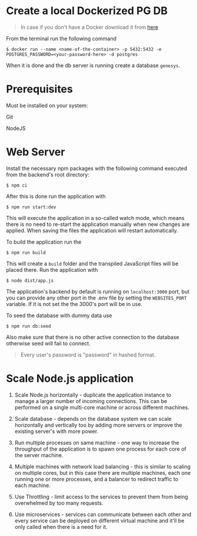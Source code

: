 # Create a local Dockerized PG DB

> In case if you don't have a Docker download it from [here](https://www.docker.com/)

From the terminal run the following command

```shell
$ docker run --name <name-of-the-container> -p 5432:5432 -e POSTGRES_PASSWORD=<your-password-here> -d postgres
```

When it is done and the db server is running create a database `genesys`.

# Prerequisites

Must be installed on your system:

Git

NodeJS

# Web Server

Install the necessary npm packages with the following command executed from the backend's root directory:

```shell
$ npm ci
```

After this is done run the application with

```shell
$ npm run start:dev
```

This will execute the application in a so-called watch mode, which means there is no need to re-start the application manually when new changes are applied. When saving the files the application will restart automatically.

To build the application run the

```shell
$ npm run build
```

This will create a `build` folder and the transpiled JavaScript files will be placed there. Run the application with

```shell
$ node dist/app.js
```

The application's backend by default is running on `localhost:3000` port, but you can provide any other port in the .env file by setting the `WEBSITES_PORT` variable. If it is not set the the 3000's port will be in use.

To seed the database with dummy data use

```shell
$ npm run db:seed
```

Also make sure that there is no other active connection to the database otherwise seed will fail to connect.

> Every user's password is "password" in hashed format.

# Scale Node.js application

1. Scale Node.js horizontally - duplicate the application instance to manage a larger number of incoming connections. This can be performed on a single multi-core machine or across different machines.

2. Scale database - depends on the database system we can scale horizontally and vertically too by adding more servers or improve the existing server's with more power.

3. Run multiple processes on same machine - one way to increase the throughput of the application is to spawn one process for each core of the server machine.

4. Multiple machines with network load balancing - this is similar to scaling on multiple cores, but in this case there are multiple machines, each one running one or more processes, and a balancer to redirect traffic to each machine.

5. Use Throttling - limit access to the services to prevent them from being overwhelmed by too many requests.

6. Use microservices - services can communicate between each other and every service can be deployed on different virtual machine and it'll be only called when there is a need for it.
